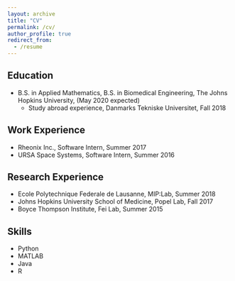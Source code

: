 ```yaml
---
layout: archive
title: "CV"
permalink: /cv/
author_profile: true
redirect_from:
  - /resume
---
```


## Education
* B.S. in Applied Mathematics, B.S. in Biomedical Engineering, The Johns Hopkins University, (May 2020 expected)
	* Study abroad experience, Danmarks Tekniske Universitet, Fall 2018

## Work Experience
* Rheonix Inc., Software Intern, Summer 2017
* URSA Space Systems, Software Intern, Summer 2016

## Research Experience
* Ecole Polytechnique Federale de Lausanne, MIP:Lab, Summer 2018
* Johns Hopkins University School of Medicine, Popel Lab, Fall 2017
* Boyce Thompson Institute, Fei Lab, Summer 2015

## Skills
* Python
* MATLAB
* Java
* R

